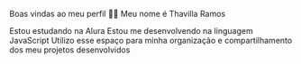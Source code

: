 Boas vindas ao meu perfil 💙💙
Meu nome é Thavilla Ramos 

Estou estudando na Alura
Estou me desenvolvendo na linguagem JavaScript
Utilizo esse espaço para minha organização e compartilhamento dos meu projetos desenvolvidos
